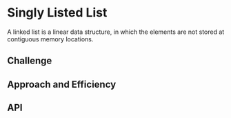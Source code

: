 # Singly Listed List

A linked list is a linear data structure, in which the elements are not stored at contiguous memory locations.

## Challenge

## Approach and Efficiency

## API
